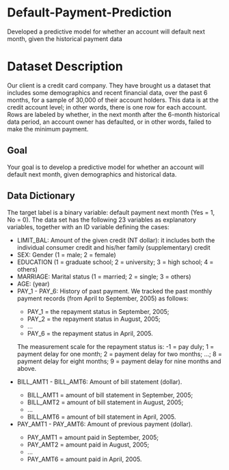 # Default-Payment-Prediction
Developed a predictive model for whether an account will default next month, given the historical payment data

<!DOCTYPE html>
<html>
  <body>
    <h1>Dataset Description</h1>
    <p>Our client is a credit card company. They have brought us a dataset that includes some demographics and recent financial data, over the past 6 months, for a sample of 30,000 of their account holders. This data is at the credit account level; in other words, there is one row for each account. Rows are labeled by whether, in the next month after the 6-month historical data period, an account owner has defaulted, or in other words, failed to make the minimum payment.</p>
    <h2>Goal</h2>
    <p>Your goal is to develop a predictive model for whether an account will default next month, given demographics and historical data.</p>
    <h2>Data Dictionary</h2>
    <p>The target label is a binary variable: default payment next month (Yes = 1, No = 0). The data set has the following 23 variables as explanatory variables, together with an ID variable defining the cases:</p>
    <ul>
      <li>LIMIT_BAL: Amount of the given credit (NT dollar): it includes both the individual consumer credit and his/her family (supplementary) credit</li>
      <li>SEX: Gender (1 = male; 2 = female)</li>
      <li>EDUCATION (1 = graduate school; 2 = university; 3 = high school; 4 = others)</li>
      <li>MARRIAGE: Marital status (1 = married; 2 = single; 3 = others)</li>
      <li>AGE: (year)</li>
      <li>PAY_1 - PAY_6: History of past payment. We tracked the past monthly payment records (from April to September, 2005) as follows:</li>
      <ul>
        <li>PAY_1 = the repayment status in September, 2005;</li>
        <li>PAY_2 = the repayment status in August, 2005;</li>
        <li>...</li>
        <li>PAY_6 = the repayment status in April, 2005.</li>
      </ul>
      <p>The measurement scale for the repayment status is: -1 = pay duly; 1 = payment delay for one month; 2 = payment delay for two months; ...; 8 = payment delay for eight months; 9 = payment delay for nine months and above.</p>
      <li>BILL_AMT1 - BILL_AMT6: Amount of bill statement (dollar).</li>
      <ul>
        <li>BILL_AMT1 = amount of bill statement in September, 2005;</li>
        <li>BILL_AMT2 = amount of bill statement in August, 2005;</li>
        <li>...</li>
        <li>BILL_AMT6 = amount of bill statement in April, 2005.</li>
      </ul>
      <li>PAY_AMT1 - PAY_AMT6: Amount of previous payment (dollar).</li>
      <ul>
        <li>PAY_AMT1 = amount paid in September, 2005;</li>
        <li>PAY_AMT2 = amount paid in August, 2005;</li>
        <li>...</li>
        <li>PAY_AMT6 = amount paid in April, 2005.</li>
      </ul>
    </ul>
  </body>
</html>
